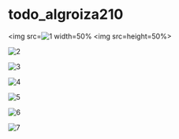 # todo_algroiza210


<img src=![1](https://user-images.githubusercontent.com/64233832/181470249-2c739fe7-a381-4af2-9575-d75159d9720e.jpeg)
width=50% <img src=height=50%>

![2](https://user-images.githubusercontent.com/64233832/181470271-b57214c9-864a-4d5b-9267-3cc4f0ec746d.jpeg)

![3](https://user-images.githubusercontent.com/64233832/181470273-9103acca-ee78-402b-a76a-46cb3023c178.jpeg)

![4](https://user-images.githubusercontent.com/64233832/181470275-e57aa6e4-4006-4cc4-b943-14ab706e75ff.jpeg)

![5](https://user-images.githubusercontent.com/64233832/181470278-14a5a3cb-9dc1-4ccd-a0d8-c4e3dbb20f1e.jpeg)

![6](https://user-images.githubusercontent.com/64233832/181470819-d7c44117-dc30-414f-88fe-e1b249f3b3d7.jpeg)

![7](https://user-images.githubusercontent.com/64233832/181471516-1a9dbeee-b2d2-4b48-ae68-ed5ad63fba05.jpeg)


